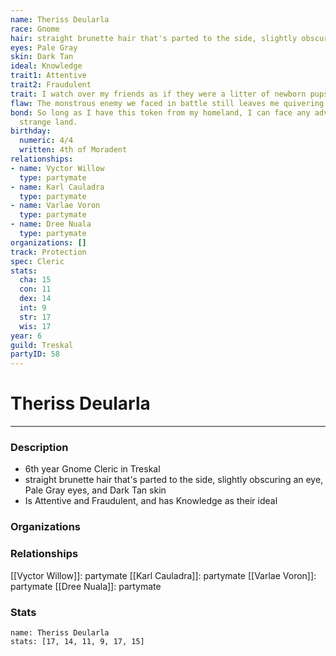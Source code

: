 ```yaml
---
name: Theriss Deularla
race: Gnome
hair: straight brunette hair that's parted to the side, slightly obscuring an eye
eyes: Pale Gray
skin: Dark Tan
ideal: Knowledge
trait1: Attentive
trait2: Fraudulent
trait: I watch over my friends as if they were a litter of newborn pups.
flaw: The monstrous enemy we faced in battle still leaves me quivering with fear.
bond: So long as I have this token from my homeland, I can face any adversity in this
  strange land.
birthday:
  numeric: 4/4
  written: 4th of Moradent
relationships:
- name: Vyctor Willow
  type: partymate
- name: Karl Cauladra
  type: partymate
- name: Varlae Voron
  type: partymate
- name: Dree Nuala
  type: partymate
organizations: []
track: Protection
spec: Cleric
stats:
  cha: 15
  con: 11
  dex: 14
  int: 9
  str: 17
  wis: 17
year: 6
guild: Treskal
partyID: 58
---
```

# Theriss Deularla
---
### Description
- 6th year Gnome Cleric in Treskal
- straight brunette hair that's parted to the side, slightly obscuring an eye, Pale Gray eyes, and Dark Tan skin
- Is Attentive and Fraudulent, and has Knowledge as their ideal

### Organizations
### Relationships
[[Vyctor Willow]]: partymate
[[Karl Cauladra]]: partymate
[[Varlae Voron]]: partymate
[[Dree Nuala]]: partymate
### Stats
```statblock
name: Theriss Deularla
stats: [17, 14, 11, 9, 17, 15]
```